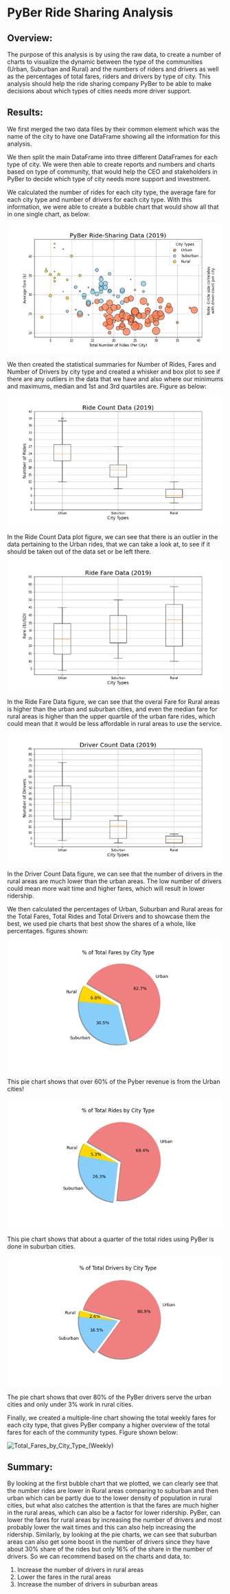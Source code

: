# PyBer Ride Sharing Analysis

## Overview:

The purpose of this analysis is by using the raw data, to create a number of charts to visualize the dynamic between the type of the communities (Urban, Suburban and Rural) and the numbers of riders and drivers as well as the percentages of total fares, riders and drivers by type of city. This analysis should help the ride sharing company PyBer to be able to make decisions about which types of cities needs more driver support.

## Results:

We first merged the two data files by their common element which was the name of the city to have one DataFrame showing all the information for this analysis.

We then split the main DataFrame into three different DataFrames for each type of city. We were then able to create reports and numbers and charts based on type of community, that would help the CEO and stakeholders in PyBer to decide which type of city needs more support and investment.

We calculated the number of rides for each city type, the average fare for each city type and number of drivers for each city type. With this information, we were able to create a bubble chart that would show all that in one single chart, as below:

![Pyber_Ride_Sharing](/analysis/Fig1.png "PyBer Ride-Sharing Data")

We then created the statistical summaries for Number of Rides, Fares and Number of Drivers by city type and created a whisker and box plot to see if there are any outliers in the data that we have and also where our minimums and maximums, median and 1st and 3rd quartiles are. Figure as below:

![Ride_Count_Data](/analysis/Fig2.png "Ride Count Data")

In the Ride Count Data plot figure, we can see that there is an outlier in the data pertaining to the Urban rides, that we can take a look at, to see if it should be taken out of the data set or be left there.

![Ride_Fare_Data](/analysis/Fig3.png "Ride Fare Data")

In the Ride Fare Data figure, we can see that the overal Fare for Rural areas is higher than the urban and suburban cities, and even the median fare for rural areas is higher than the upper quartile of the urban fare rides, which could mean that it would be less affordable in rural areas to use the service.

![Driver_Count_Data](/analysis/Fig4.png "Driver Count Data")

In the Driver Count Data figure, we can see that the number of drivers in the rural areas are much lower than the urban areas. The low number of drivers could mean more wait time and higher fares, which will result in lower ridership.


We then calculated the percentages of Urban, Suburban and Rural areas for the Total Fares, Total Rides and Total Drivers and to showcase them the best, we used pie charts that best show the shares of a whole, like percentages. figures shown:

![Percentage_of_Total_Fares](/analysis/Fig5.png "Percentage of Total Fares")

This pie chart shows that over 60% of the Pyber revenue is from the Urban cities!


![Percentage_of_Total_Rides](/analysis/Fig6.png "Percentage of Total Rides")

This pie chart shows that about a quarter of the total rides using PyBer is done in suburban cities.


![Percentage_of_Total_Drivers](/analysis/Fig7.png "Percentage of Total Drivers")

The pie chart shows that over 80% of the PyBer drivers serve the urban cities and only under 3% work in rural cities.

Finally, we created a multiple-line chart showing the total weekly fares for each city type, that gives PyBer company a higher overview of the total fares for each of the community types. Figure shown below:


![Total_Fares_by_City_Type_(Weekly)](/analysis/Fig-challenge.png "Total Fares by City Type (Weekly)")

## Summary:

By looking at the first bubble chart that we plotted, we can clearly see that the number rides are lower in Rural areas comparing to suburban and then urban which can be partly due to the lower density of population in rural cities, but what also catches the attention is that the fares are much higher in the rural areas, which can also be a factor for lower ridership. PyBer, can lower the fares for rural areas by increasing the number of drivers and most probably lower the wait times and this can also help increasing the ridership. Similarly, by looking at the pie charts, we can see that suburban areas can also get some boost in the number of drivers since they have about 30% share of the rides but only  16% of the share in the number of drivers. So we can recommend based on the charts and data, to:

1) Increase the number of drivers in rural areas
2) Lower the fares in the rural areas
3) Increase the number of drivers in suburban areas
